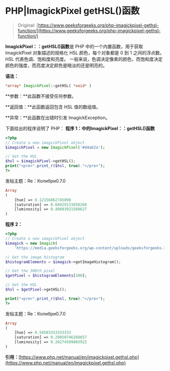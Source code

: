 # PHP|ImagickPixel getHSL()函数

> Original: [https://www.geeksforgeeks.org/php-imagickpixel-gethsl-function/](https://www.geeksforgeeks.org/php-imagickpixel-gethsl-function/)

**ImagickPixel：：getHSL()函数**是 PHP 中的一个内置函数，用于获取 ImagickPixel 对象描述的规格化 HSL 颜色，每个对象都是 0 到 1 之间的浮点数。HSL 代表色调、饱和度和亮度。 一般来说，色调决定像素的颜色，而饱和度决定颜色的强度，而亮度决定颜色是暗淡的还是明亮的。

**语法：**

```php
*array* ImagickPixel::getHSL( *void* )
```

**参数：**此函数不接受任何参数。

**返回值：**此函数返回包含 HSL 值的数组值。

**异常：**此函数在出错时引发 ImagickException。

下面给出的程序说明了 PHP：
**程序 1：**中的**ImagickPixel：：getHSL()函数**

```php
<?php
// Create a new imagickPixel object
$imagickPixel = new ImagickPixel('#d4a62a');

// Get the HSL
$hsl = $imagickPixel->getHSL();
print("<pre>".print_r($hsl, true)."</pre>");
?>
```

发帖主题：Re：Колибри0.7.0

```php
Array
(
    [hue] => 0.12156862745098
    [saturation] => 0.66929133858268
    [luminosity] => 0.49803921568627
)
```

**程序 2：**

```php
<?php
// Create a new imagickPixel object
$imagick = new Imagick(
    'https://media.geeksforgeeks.org/wp-content/uploads/geeksforgeeks-13.png');

// Get the image histogram
$histogramElements = $imagick->getImageHistogram();

// Get the 300th pixel
$getPixel = $histogramElements[300];

// Get the HSL
$hsl = $getPixel->getHSL();

print("<pre>".print_r($hsl, true)."</pre>");
?>
```

发帖主题：Re：Колибри0.7.0

```php
Array
(
    [hue] => 0.54583333333333
    [saturation] => 0.29850746268657
    [luminosity] => 0.26274509803922
)
```

**引用：**[https://www.php.net/manual/en/imagickpixel.gethsl.php](https://www.php.net/manual/en/imagickpixel.gethsl.php)
